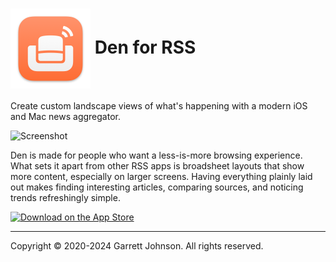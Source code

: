 <h1>
<img src="Den/AppAssets.xcassets/AppIcon.appiconset/icon_128x128@2x.png" alt="App Icon" width="128" height="128" align="center" />
Den for RSS
</h1>

Create custom landscape views of what's happening with a modern iOS and Mac news aggregator.

<img src="http://den.io/images/home-hero.webp" alt="Screenshot" height="auto" />

Den is made for people who want a less-is-more browsing experience. What sets it apart from other RSS apps is broadsheet layouts that show more content, especially on larger screens. Having everything plainly laid out makes finding interesting articles, comparing sources, and noticing trends refreshingly simple.

<a href="https://apps.apple.com/app/apple-store/id1528917651?pt=106763870&ct=GitHub&mt=8" class="app-store-link"><img src="https://den.io/images/download-on-the-app-store-black.svg" width="179" height="60" alt="Download on the App Store"></a>

---

Copyright &copy; 2020-2024 Garrett Johnson. All rights reserved.

